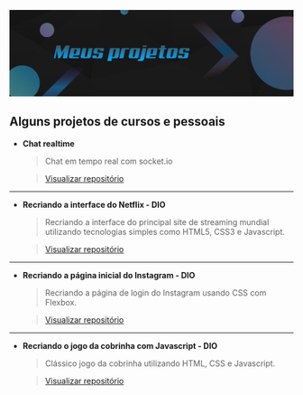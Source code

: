 ![imagem cover para os meus projetos](./cover.png)

## Alguns projetos de cursos e pessoais

- **Chat realtime**

  > Chat em tempo real com socket.io

  > [Visualizar repositório](./chat%20realtime/)

---

- **Recriando a interface do Netflix - DIO**

  > Recriando a interface do principal site de streaming mundial utilizando tecnologias simples como HTML5, CSS3 e Javascript.

  > [Visualizar repositório](./Recriando%20a%20Interface%20do%20Netflix/)

---

- **Recriando a página inicial do Instagram - DIO**

  > Recriando a página de login do Instagram usando CSS com Flexbox.

  > [Visualizar repositório](./Recriando%20a%20p%C3%A1gina%20inicial%20do%20Instagram/)

---

- **Recriando o jogo da cobrinha com Javascript - DIO**

  > Clássico jogo da cobrinha utilizando HTML, CSS e Javascript.

  > [Visualizar repositório](./Recriando%20o%20jogo%20da%20cobrinha%20com%20JavaScript/)
